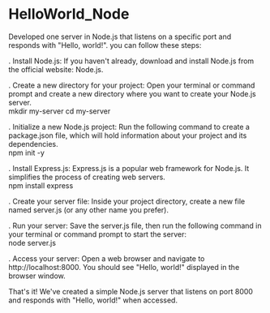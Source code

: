 #  HelloWorld_Node
Developed one server in Node.js that listens on a specific port and responds with "Hello, world!".
you can follow these steps:

. Install Node.js:
If you haven't already, download and install Node.js from the official website: Node.js.

. Create a new directory for your project:
Open your terminal or command prompt and create a new directory where you want to create your Node.js server.<br>
mkdir my-server
cd my-server

. Initialize a new Node.js project:
Run the following command to create a package.json file, which will hold information about your project and its dependencies.<br>
npm init -y

. Install Express.js:
Express.js is a popular web framework for Node.js. It simplifies the process of creating web servers.<br>
npm install express

. Create your server file:
Inside your project directory, create a new file named server.js (or any other name you prefer).

. Run your server:
Save the server.js file, then run the following command in your terminal or command prompt to start the server:<br>
node server.js

. Access your server:
Open a web browser and navigate to http://localhost:8000. You should see "Hello, world!" displayed in the browser window.

That's it! We've created a simple Node.js server that listens on port 8000 and responds with "Hello, world!" when accessed.







